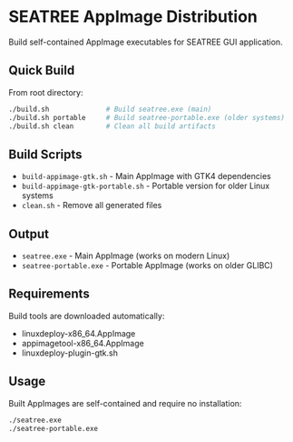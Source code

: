 # SEATREE AppImage Distribution

Build self-contained AppImage executables for SEATREE GUI application.

## Quick Build

From root directory:
```bash
./build.sh              # Build seatree.exe (main)
./build.sh portable     # Build seatree-portable.exe (older systems)
./build.sh clean        # Clean all build artifacts
```

## Build Scripts

- `build-appimage-gtk.sh` - Main AppImage with GTK4 dependencies
- `build-appimage-gtk-portable.sh` - Portable version for older Linux systems
- `clean.sh` - Remove all generated files

## Output

- `seatree.exe` - Main AppImage (works on modern Linux)
- `seatree-portable.exe` - Portable AppImage (works on older GLIBC)

## Requirements

Build tools are downloaded automatically:
- linuxdeploy-x86_64.AppImage
- appimagetool-x86_64.AppImage
- linuxdeploy-plugin-gtk.sh

## Usage

Built AppImages are self-contained and require no installation:
```bash
./seatree.exe
./seatree-portable.exe
```